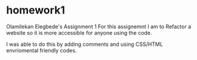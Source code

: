 # homework1
Olamilekan Elegbede's Assignment 1
For this assignemnt I am to Refactor a website so it is more accessible for anyone using the code.

I was able to do this by adding comments and using CSS/HTML envriomental friendly codes.
